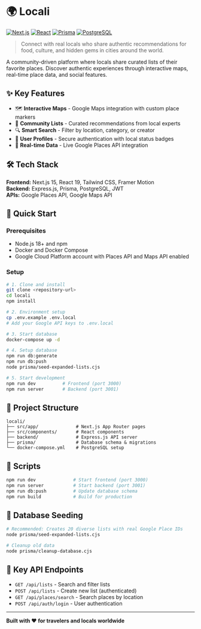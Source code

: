# 🌍 Locali

[![Next.js](https://img.shields.io/badge/Next.js-15.2.3-black?style=for-the-badge&logo=next.js)](https://nextjs.org/)
[![React](https://img.shields.io/badge/React-19.0.0-blue?style=for-the-badge&logo=react)](https://reactjs.org/)
[![Prisma](https://img.shields.io/badge/Prisma-6.13.0-2D3748?style=for-the-badge&logo=prisma)](https://prisma.io/)
[![PostgreSQL](https://img.shields.io/badge/PostgreSQL-15-316192?style=for-the-badge&logo=postgresql)](https://postgresql.org/)

> Connect with real locals who share authentic recommendations for food, culture, and hidden gems in cities around the world.

A community-driven platform where locals share curated lists of their favorite places. Discover authentic experiences through interactive maps, real-time place data, and social features.

## ✨ Key Features

- 🗺️ **Interactive Maps** - Google Maps integration with custom place markers
- 👥 **Community Lists** - Curated recommendations from local experts  
- 🔍 **Smart Search** - Filter by location, category, or creator
- 🔐 **User Profiles** - Secure authentication with local status badges
- 📱 **Real-time Data** - Live Google Places API integration

## 🛠️ Tech Stack

**Frontend:** Next.js 15, React 19, Tailwind CSS, Framer Motion  
**Backend:** Express.js, Prisma, PostgreSQL, JWT  
**APIs:** Google Places API, Google Maps API

## 🚀 Quick Start

### Prerequisites
- Node.js 18+ and npm
- Docker and Docker Compose
- Google Cloud Platform account with Places API and Maps API enabled

### Setup
```bash
# 1. Clone and install
git clone <repository-url>
cd locali
npm install

# 2. Environment setup
cp .env.example .env.local
# Add your Google API keys to .env.local

# 3. Start database
docker-compose up -d

# 4. Setup database
npm run db:generate
npm run db:push
node prisma/seed-expanded-lists.cjs

# 5. Start development
npm run dev          # Frontend (port 3000)
npm run server       # Backend (port 3001)
```

## 📁 Project Structure

```
locali/
├── src/app/              # Next.js App Router pages
├── src/components/       # React components
├── backend/              # Express.js API server
├── prisma/               # Database schema & migrations
└── docker-compose.yml    # PostgreSQL setup
```

## 🔧 Scripts

```bash
npm run dev              # Start frontend (port 3000)
npm run server           # Start backend (port 3001)
npm run db:push          # Update database schema
npm run build            # Build for production
```

## 🌱 Database Seeding

```bash
# Recommended: Creates 20 diverse lists with real Google Place IDs
node prisma/seed-expanded-lists.cjs

# Cleanup old data
node prisma/cleanup-database.cjs
```

## 🔑 Key API Endpoints

- `GET /api/lists` - Search and filter lists
- `POST /api/lists` - Create new list (authenticated)
- `GET /api/places/search` - Search places by location
- `POST /api/auth/login` - User authentication

---

**Built with ❤️ for travelers and locals worldwide**